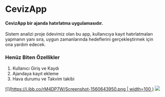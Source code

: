 # CevizApp

#### CevizApp bir ajanda hatırlatma uygulamasıdır.
Sistem analizi proje ödevimiz olan bu app, kullanıcıya kayıt hatırlatmaları yapmanın yanı sıra, uygun zamanlarında hedeflerini gerçekleştirmek için ona yardım edecek.

### Henüz Biten Özellikler
1. Kullanıcı Giriş ve Kaydı
2. Ajandaya kayıt ekleme
3. Hava durumu ve Takvim takibi

[![](https://i.ibb.co/rM4DP7W/Screenshot-1560643950.png | width=100 )](https://i.ibb.co/rM4DP7W/Screenshot-1560643950.png)
[![](https://media.giphy.com/media/fXb0MeosrZW2YsxrWv/giphy.gif)](https://media.giphy.com/media/fXb0MeosrZW2YsxrWv/giphy.gif)
